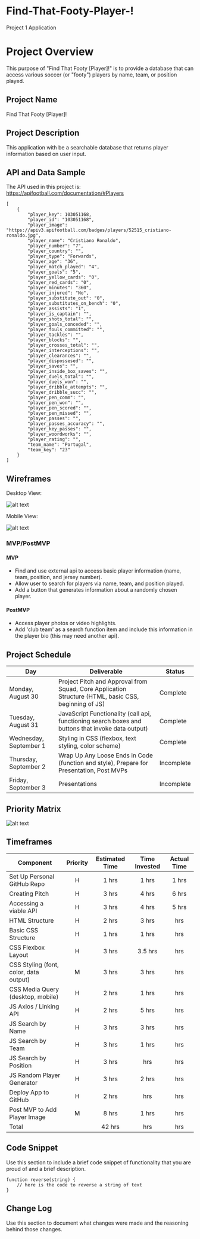 # Find-That-Footy-Player-!
Project 1 Application

# Project Overview
This purpose of "Find That Footy [Player]!" is to provide a database that can access various soccer (or "footy") players by name, team, or position played. 

## Project Name
Find That Footy [Player]!

## Project Description
This application with be a searchable database that returns player information based on user input.

## API and Data Sample
The API used in this project is:
https://apifootball.com/documentation/#Players

```
[
    {
        "player_key": 103051168,
        "player_id": "103051168",
        "player_image": "https://apiv3.apifootball.com/badges/players/52515_cristiano-ronaldo.jpg",
        "player_name": "Cristiano Ronaldo",
        "player_number": "7",
        "player_country": "",
        "player_type": "Forwards",
        "player_age": "36",
        "player_match_played": "4",
        "player_goals": "5",
        "player_yellow_cards": "0",
        "player_red_cards": "0",
        "player_minutes": "360",
        "player_injured": "No",
        "player_substitute_out": "0",
        "player_substitutes_on_bench": "0",
        "player_assists": "1",
        "player_is_captain": "",
        "player_shots_total": "",
        "player_goals_conceded": "",
        "player_fouls_committed": "",
        "player_tackles": "",
        "player_blocks": "",
        "player_crosses_total": "",
        "player_interceptions": "",
        "player_clearances": "",
        "player_dispossesed": "",
        "player_saves": "",
        "player_inside_box_saves": "",
        "player_duels_total": "",
        "player_duels_won": "",
        "player_dribble_attempts": "",
        "player_dribble_succ": "",
        "player_pen_comm": "",
        "player_pen_won": "",
        "player_pen_scored": "",
        "player_pen_missed": "",
        "player_passes": "",
        "player_passes_accuracy": "",
        "player_key_passes": "",
        "player_woordworks": "",
        "player_rating": "",
        "team_name": "Portugal",
        "team_key": "23"
    }
]
```

## Wireframes
Desktop View:

![alt text](https://res.cloudinary.com/dyyjvyqtn/image/upload/v1630266465/P1_DesktopWireframe_sf6ohi.png)

Mobile View:

![alt text](https://res.cloudinary.com/dyyjvyqtn/image/upload/v1630266478/P1_Mobile_Wireframe_dsvntc.png)

### MVP/PostMVP
#### MVP 
- Find and use external api to access basic player information (name, team, position, and jersey number).
- Allow user to search for players via name, team, and position played.
- Add a button that generates information about a randomly chosen player.
#### PostMVP  
- Access player photos or video highlights.
- Add 'club team' as a search function item and include this information in the player bio (this may need another api).

## Project Schedule
|  Day | Deliverable | Status
|---|---| ---|
|Monday, August 30| Project Pitch and Approval from Squad, Core Application Structure (HTML, basic CSS, beginning of JS) | Complete
|Tuesday, August 31| JavaScript Functionality (call api, functioning search boxes and buttons that invoke data output) | Complete
|Wednesday, September 1| Styling in CSS (flexbox, text styling, color scheme) | Complete
|Thursday, September 2| Wrap Up Any Loose Ends in Code (function and style), Prepare for Presentation, Post MVPs | Incomplete
|Friday, September 3| Presentations  | Incomplete

## Priority Matrix

![alt text](https://res.cloudinary.com/dyyjvyqtn/image/upload/v1630272137/P1_PriorityMatrix_libnfw.png)

## Timeframes

| Component | Priority | Estimated Time | Time Invested | Actual Time |
| --- | :---: |  :---: | :---: | :---: |
| Set Up Personal GitHub Repo | H | 1 hrs| 1 hrs | 1 hrs |
| Creating Pitch | H | 3 hrs| 4 hrs | 6 hrs |
| Accessing a viable API | H | 3 hrs| 4 hrs | 5 hrs |
| HTML Structure | H | 2 hrs | 3 hrs | hrs |
| Basic CSS Structure | H | 1 hrs | 1 hrs | hrs |
| CSS Flexbox Layout | H | 3 hrs | 3.5 hrs | hrs |
| CSS Styling (font, color, data output) | M | 3 hrs | 3 hrs | hrs |
| CSS Media Query (desktop, mobile) | H | 2 hrs | 1 hrs | hrs |
| JS Axios / Linking API | H | 2 hrs | 5 hrs | hrs |
| JS Search by Name | H | 3 hrs | 3 hrs | hrs |
| JS Search by Team | H | 3 hrs | 1 hrs | hrs |
| JS Search by Position | H | 3 hrs | hrs | hrs |
| JS Random Player Generator | H | 3 hrs | 2 hrs | hrs |
| Deploy App to GitHub | H | 2 hrs | hrs | hrs |
| Post MVP to Add Player Image | M | 8 hrs | 1 hrs | hrs |
| Total |  | 42 hrs| hrs | hrs |

## Code Snippet

Use this section to include a brief code snippet of functionality that you are proud of and a brief description.  

```
function reverse(string) {
	// here is the code to reverse a string of text
}
```

## Change Log
 Use this section to document what changes were made and the reasoning behind those changes.  
